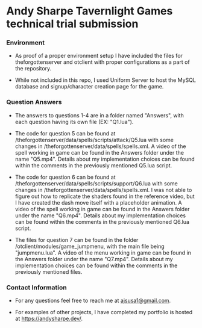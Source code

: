 # Andy Sharpe Tavernlight Games technical trial submission

### Environment

- As proof of a proper environment setup I have included the files for theforgottenserver and otclient with proper configurations as a part of the repository.

- While not included in this repo, I used Uniform Server to host the MySQL database and signup/character creation page for the game.

### Question Answers

- The answers to questions 1-4 are in a folder named "Answers", with each question having its own file (EX: "Q1.lua").

- The code for question 5 can be found at /theforgottenserver/data/spells/scripts/attack/Q5.lua with some changes in /theforgottenserver/data/spells/spells.xml. A video of the spell working in game can be found in the Answers folder under the name "Q5.mp4". Details about my implementation choices can be found within the comments in the previously mentioned Q5.lua script.

- The code for question 6 can be found at /theforgottenserver/data/spells/scripts/support/Q6.lua with some changes in /theforgottenserver/data/spells/spells.xml. I was not able to figure out how to replicate the shaders found in the reference video, but I have created the dash move itself with a placeholder animation. A video of the spell working in game can be found in the Answers folder under the name "Q6.mp4". Details about my implementation choices can be found within the comments in the previously mentioned Q6.lua script.

- The files for question 7 can be found in the folder /otclient/modules/game_jumpmenu, with the main file being "jumpmenu.lua".  A video of the menu working in game can be found in the Answers folder under the name "Q7.mp4". Details about my implementation choices can be found within the comments in the previously mentioned files.

### Contact Information

- For any questions feel free to reach me at ajsusa1@gmail.com.

- For examples of other projects, I have completed my portfolio is hosted at https://andysharpe.dev/.
